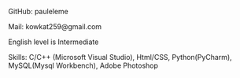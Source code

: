 <p>GitHub: pauleleme</p>
<p>Mail: kowkat259@gmail.com</p>
<p>English level is Intermediate</p>
<p>Skills: C/C++ (Microsoft Visual Studio), Html/CSS, Python(PyCharm), MySQL(Mysql Workbench), Adobe Photoshop</p>

